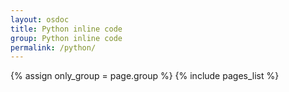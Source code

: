 ```yaml
---
layout: osdoc
title: Python inline code
group: Python inline code
permalink: /python/
---
```


<div id='index'>
{% assign only_group = page.group %}
{% include pages_list %}
</div>